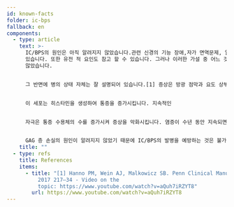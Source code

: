 ```yaml
---
id: known-facts
folder: ic-bps
fallback: en
components:
  - type: article
    text: >-
      IC/BPS의 원인은 아직 알려지지 않았습니다.관련 신경의 기능 장애,자가 면역문제, 알레르기 반응 및 스트레스로 설명할 수
      있습니다. 또한 유전 적 요인도 참고 할 수 있습니다. 그러나 이러한 가설 중 어느 것도 과학적으로 아직까지 병의 원인은 입증되지
      않았습니다.


      그 반면에 병의 상태 자체는 잘 설명되어 있습니다.[1] 증상은 방광 점막과 요도 상부의 상태가 불안정 하기 때문에 발생합니다. 포도당-아미노-글리 칸 또는 GAG 로 구성된 점막의 건강한 표재성 점액층은 염분, 산 및 기타 대사 산물 (자연적으로 소변에 존재하는 성분)이 방광벽의 더 깊은 층으로 들어가서점막 통증 수용체를 자극하는 것을 방지합니다.


      이 세포는 히스타민을 생성하여 통증을 증가시킵니다. 지속적인


      자극은 통증 수용체의 수를 증가시켜 증상을 악화시킵니다. 염증이 수년 동안 지속되면 결합 조직의 다른 요소가 부종 조직에 축적되어 방광 벽이 탄력성을 잃게됩니다. 이 과정이 끝나면 돌이킬 수 없는 말기 방광 (매우 낮은 용량의 단단한 방광)상태가 생길 수 있습니다. 두껍고 단단한 방광벽은 요관을 서서히 압축하여 결과적으로 신부전이 나타날 수 있습니다.


      GAG 층 손실의 원인이 알려지지 않았기 때문에 IC/BPS의 발병을 예방하는 것은 불가능합니다. 상태를 좋게 치료할 수 있는 치료법 또한 없습니다. 조기 진단과 적절한 치료만이 IC/BPS 의 진행을 멈출 수 있습니다.
    title: ""
  - type: refs
    title: References
    items:
      - title: "[1] Hanno PM, Wein AJ, Malkowicz SB. Penn Clinical Manual of Urology
          2017 217–34 - Video on the
          topic: https://www.youtube.com/watch?v=aQuh7iRZYT8"
        url: https://www.youtube.com/watch?v=aQuh7iRZYT8
---
```

